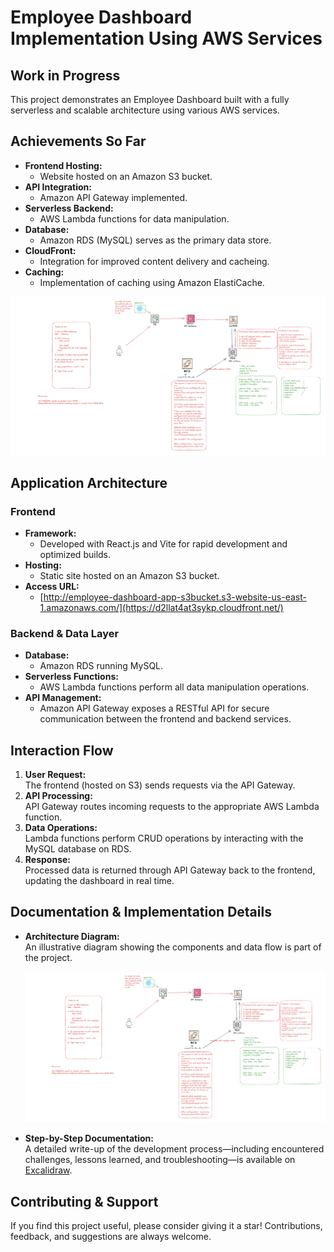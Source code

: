 # Employee Dashboard Implementation Using AWS Services

## Work in Progress

This project demonstrates an Employee Dashboard built with a fully serverless and scalable architecture using various AWS services.

## Achievements So Far

- **Frontend Hosting:**  
  - Website hosted on an Amazon S3 bucket.
- **API Integration:**  
  - Amazon API Gateway implemented.
- **Serverless Backend:**  
  - AWS Lambda functions for data manipulation.
- **Database:**  
  - Amazon RDS (MySQL) serves as the primary data store.
- **CloudFront:**  
  - Integration for improved content delivery and cacheing.
- **Caching:**  
  - Implementation of caching using Amazon ElastiCache.
 
![In Progress: Architecture Diagram](images/architecture.png)

## Application Architecture

### Frontend

- **Framework:**  
  - Developed with React.js and Vite for rapid development and optimized builds.
- **Hosting:**  
  - Static site hosted on an Amazon S3 bucket.
- **Access URL:**  
  - [http://employee-dashboard-app-s3bucket.s3-website-us-east-1.amazonaws.com/](https://d2llat4at3sykp.cloudfront.net/)

### Backend & Data Layer

- **Database:**  
  - Amazon RDS running MySQL.
- **Serverless Functions:**  
  - AWS Lambda functions perform all data manipulation operations.
- **API Management:**  
  - Amazon API Gateway exposes a RESTful API for secure communication between the frontend and backend services.

## Interaction Flow

1. **User Request:**  
   The frontend (hosted on S3) sends requests via the API Gateway.
2. **API Processing:**  
   API Gateway routes incoming requests to the appropriate AWS Lambda function.
3. **Data Operations:**  
   Lambda functions perform CRUD operations by interacting with the MySQL database on RDS.
4. **Response:**  
   Processed data is returned through API Gateway back to the frontend, updating the dashboard in real time.

## Documentation & Implementation Details

- **Architecture Diagram:**  
  An illustrative diagram showing the components and data flow is part of the project.

  ![In Progress: Architecture Diagram](images/architecture.png)
  
- **Step-by-Step Documentation:**  
  A detailed write-up of the development process—including encountered challenges, lessons learned, and troubleshooting—is available on [Excalidraw](https://excalidraw.com/#json=G2Ui8JUMJXeXy6X10nOw8,OkT6xYOuzXdpsDIGDwyXBw).

## Contributing & Support

If you find this project useful, please consider giving it a star! Contributions, feedback, and suggestions are always welcome.
